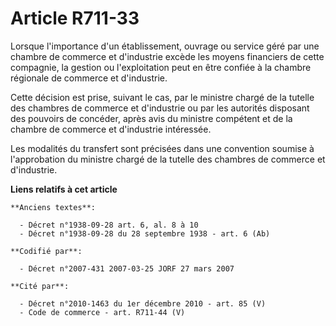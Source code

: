 # Article R711-33

Lorsque l'importance d'un établissement, ouvrage ou service géré par une chambre de commerce et d'industrie excède les moyens
financiers de cette compagnie, la gestion ou l'exploitation peut en être confiée à la chambre régionale de commerce et
d'industrie.

Cette décision est prise, suivant le cas, par le ministre chargé de la tutelle des chambres de commerce et d'industrie ou par
les autorités disposant des pouvoirs de concéder, après avis du ministre compétent et de la chambre de commerce et
d'industrie intéressée.

Les modalités du transfert sont précisées dans une convention soumise à l'approbation du ministre chargé de la tutelle des
chambres de commerce et d'industrie.

**Liens relatifs à cet article**

	**Anciens textes**:

	  - Décret n°1938-09-28 art. 6, al. 8 à 10
	  - Décret n°1938-09-28 du 28 septembre 1938 - art. 6 (Ab)

	**Codifié par**:

	  - Décret n°2007-431 2007-03-25 JORF 27 mars 2007

	**Cité par**:

	  - Décret n°2010-1463 du 1er décembre 2010 - art. 85 (V)
	  - Code de commerce - art. R711-44 (V)
